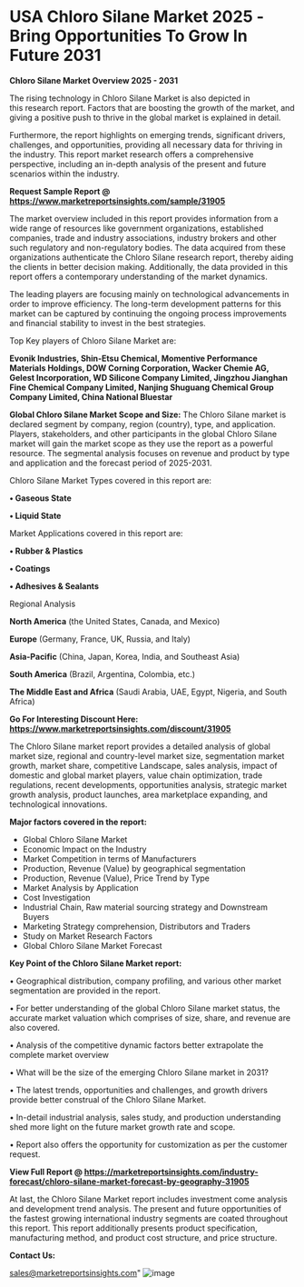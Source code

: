  # USA Chloro Silane Market 2025 -Bring Opportunities To Grow In Future 2031

<Strong> Chloro Silane Market Overview 2025 - 2031</strong>

The rising technology in Chloro Silane Market is also depicted in this research report. Factors that are boosting the growth of the market, and giving a positive push to thrive in the global market is explained in detail.

Furthermore, the report highlights on emerging trends, significant drivers, challenges, and opportunities, providing all necessary data for thriving in the industry. This report market research offers a comprehensive perspective, including an in-depth analysis of the present and future scenarios within the industry.

<strong>Request Sample Report @ <a href=https://www.marketreportsinsights.com/sample/31905>https://www.marketreportsinsights.com/sample/31905</a></strong>

The market overview included in this report provides information from a wide range of resources like government organizations, established companies, trade and industry associations, industry brokers and other such regulatory and non-regulatory bodies. The data acquired from these organizations authenticate the Chloro Silane research report, thereby aiding the clients in better decision making. Additionally, the data provided in this report offers a contemporary understanding of the market dynamics.

The leading players are focusing mainly on technological advancements in order to improve efficiency. The long-term development patterns for this market can be captured by continuing the ongoing process improvements and financial stability to invest in the best strategies.

Top Key players of Chloro Silane Market are:

<strong>Evonik Industries, Shin-Etsu Chemical, Momentive Performance Materials Holdings, DOW Corning Corporation, Wacker Chemie AG, Gelest Incorporation, WD Silicone Company Limited, Jingzhou Jianghan Fine Chemical Company Limited, Nanjing Shuguang Chemical Group Company Limited, China National Bluestar</strong>

<strong><b>Global Chloro Silane Market Scope and Size:</b></strong>
The Chloro Silane market is declared segment by company, region (country), type, and application. Players, stakeholders, and other participants in the global Chloro Silane market will gain the market scope as they use the report as a powerful resource. The segmental analysis focuses on revenue and product by type and application and the forecast period of 2025-2031.

Chloro Silane Market Types covered in this report are:

<strong>• Gaseous State

• Liquid State</strong>

Market Applications covered in this report are:

<strong>• Rubber & Plastics

• Coatings

• Adhesives & Sealants</strong> 

Regional Analysis

<strong>North America</strong> (the United States, Canada, and Mexico)

<strong>Europe</strong> (Germany, France, UK, Russia, and Italy)

<strong>Asia-Pacific</strong> (China, Japan, Korea, India, and Southeast Asia)

<strong>South America</strong> (Brazil, Argentina, Colombia, etc.)

<strong>The Middle East and Africa</strong> (Saudi Arabia, UAE, Egypt, Nigeria, and South Africa)

<strong>Go For Interesting Discount Here: <a href=https://www.marketreportsinsights.com/discount/31905>https://www.marketreportsinsights.com/discount/31905</a></strong>

The Chloro Silane market report provides a detailed analysis of global market size, regional and country-level market size, segmentation market growth, market share, competitive Landscape, sales analysis, impact of domestic and global market players, value chain optimization, trade regulations, recent developments, opportunities analysis, strategic market growth analysis, product launches, area marketplace expanding, and technological innovations.

<strong><b>Major factors covered in the report:</b></strong>
<ul>
  <li>Global Chloro Silane Market </li>
  <li>Economic Impact on the Industry</li>
  <li>Market Competition in terms of Manufacturers</li>
  <li>Production, Revenue (Value) by geographical segmentation</li>
  <li>Production, Revenue (Value), Price Trend by Type</li>
  <li>Market Analysis by Application</li>
  <li>Cost Investigation</li>
  <li>Industrial Chain, Raw material sourcing strategy and Downstream Buyers</li>
  <li>Marketing Strategy comprehension, Distributors and Traders</li>
  <li>Study on Market Research Factors</li>
  <li>Global Chloro Silane Market Forecast</li>
</ul>

<strong><b>Key Point of the Chloro Silane Market report:</b></strong>

• Geographical distribution, company profiling, and various other market segmentation are provided in the report.

• For better understanding of the global Chloro Silane market status, the accurate market valuation which comprises of size, share, and revenue are also covered.

• Analysis of the competitive dynamic factors better extrapolate the complete market overview

• What will be the size of the emerging Chloro Silane market in 2031?

• The latest trends, opportunities and challenges, and growth drivers provide better construal of the Chloro Silane Market.

• In-detail industrial analysis, sales study, and production understanding shed more light on the future market growth rate and scope.

• Report also offers the opportunity for customization as per the customer request.

<strong><b>View Full Report @ <a href=https://marketreportsinsights.com/industry-forecast/chloro-silane-market-forecast-by-geography-31905>https://marketreportsinsights.com/industry-forecast/chloro-silane-market-forecast-by-geography-31905</a></b></strong>


At last, the Chloro Silane Market report includes investment come analysis and development trend analysis. The present and future opportunities of the fastest growing international industry segments are coated throughout this report. This report additionally presents product specification, manufacturing method, and product cost structure, and price structure.

<strong>Contact Us:</strong>

sales@marketreportsinsights.com"
![image](https://github.com/user-attachments/assets/6128b9f0-af1f-4ab7-af3d-a57a81a13fb1)
